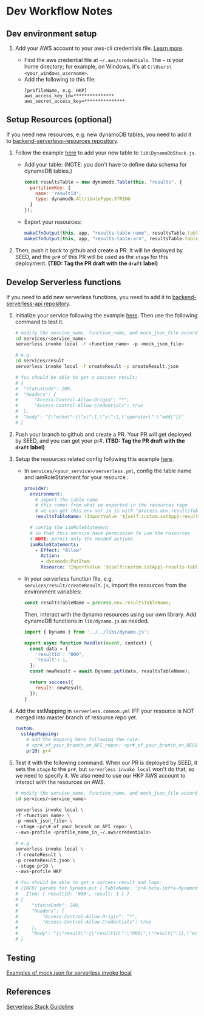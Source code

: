 # Dev Workflow Notes

## Dev environment setup
1. Add your AWS account to your aws-cli credentials file. [Learn more](https://www.serverless.com/framework/docs/providers/aws/guide/credentials#use-an-existing-aws-profile).
   
   - Find the aws credential file at `~/.aws/credentials`. The `~` is your home directory; for example, on Windows, it's at `C:\Users\<your_windows_username>`.
   - Add the following to this file:
      ```
      [profileName, e.g. HKP]
      aws_access_key_id=***************
      aws_secret_access_key=***************
      ```


## Setup Resources (optional)
If you need new resources, e.g. new dynamoDB tables, you need to add it to [backend-serverless-resources repository](https://github.com/HKPSolutions/backend-serverless-resources).

1. Follow the example [here](https://github.com/HKPSolutions/backend-serverless-resources/pull/4/files) to add your new table to `lib\DynamoDbStack.js`. 

   - Add your table:
      (NOTE: you don't have to define data schema for dynamoDB tables.)

      ```js
      const resultsTable = new dynamodb.Table(this, "results", {
        partitionKey: {
          name: 'resultId',
          type: dynamodb.AttributeType.STRING
        }
      });
      ```

   - Export your resources:

      ```js
      makeCfnOutput(this, app, "results-table-name", resultsTable.tableName);
      makeCfnOutput(this, app, "results-table-arn", resultsTable.tableArn);
      ```

2. Then, push it back to github and create a PR. It will be deployed by SEED, and the `pr#` of this PR will be used as the `stage` for this deployment. **(TBD: Tag the PR draft with the `draft` label)**

## Develop Serverless functions
If you need to add new serverless functions, you need to add it to [backend-serverless-api repository](https://github.com/HKPSolutions/backend-serverless-api).

1. Initialize your service following the example [here](https://github.com/HKPSolutions/backend-serverless-api/pull/10/commits/d651e1ca863e4daef39ccf7f1c36f96b8f0fc08c). Then use the following command to test it.
   ```sh
   # modify the service_name, function_name, and mock_json_file accordingly.
   cd services/<service_name>
   serverless invoke local -f <function_name> -p <mock_json_file>

   # e.g.
   cd services/result
   serverless invoke local -f createResult -p createResult.json

   # You should be able to get a success result:
   # {
   #  "statusCode": 200,
   #  "headers": {
   #      "Access-Control-Allow-Origin": "*",
   #      "Access-Control-Allow-Credentials": true
   #  },
   #  "body": "{\"echo\":{\"x\":1,\"y\":2,\"operator\":\"add\"}}"
   # }
   ```

2. Push your branch to github and create a PR. Your PR will get deployed by SEED, and you can get your pr#. **(TBD: Tag the PR draft with the `draft` label)**

3. Setup the resources related config following this example [here](https://github.com/HKPSolutions/backend-serverless-api/pull/10/commits/a9eb1bda2877556d0169da9b803fb35f629f24e0).

   - In `services/<your_service>/serverless.yml`, config the table name and iamRoleStatement for your resource :
      ```yml
      provider:
        environment:
          # import the table name 
          # this comes from what we exported in the resources repo
          # we can get this env var in js with "process.env.resultsTableName"
          resultsTableName: !ImportValue '${self:custom.sstApp}-results-table-name'

        # config the iamRoleStatement 
        # so that this service have permission to use the resources
        # NOTE: permit only the needed actions  
        iamRoleStatements:
          - Effect: "Allow"
            Action:
            - dynamodb:PutItem
            Resource: !ImportValue '${self:custom.sstApp}-results-table-arn'
      ```

   - In your serverless function file, e.g. `services/result/createResult.js`, import the resources from the environment variables:
      ```js
      const resultsTableName = process.env.resultsTableName;
      ```

      Then, interact with the dynamo resources using our own library. Add dynamoDB functions in `lib/dynamo.js` as needed. 
        ```js
        import { Dynamo } from '../../libs/dynamo.js';

        export async function handler(event, context) {
          const data = {
            'resultId': "000",
            'result': 1,
          };
          const newResult = await Dynamo.put(data, resultsTableName);

          return success({
            result: newResult,
          });
        }
        ```

4. Add the sstMapping in `serverless.commom.yml` IFF your resource is NOT merged into master branch of resource repo yet.  
    ```yml
    custom:
      sstAppMapping: 
        # add the mapping here following the rule:
        # <pr#_of_your_branch_on_API_repo>: <pr#_of_your_branch_on_RESOURCE_repo>
        pr10: pr4
    ```

   
5. Test it with the following command. 
   When our PR is deployed by SEED, it sets the `stage` to the `pr#`, but `serverless invoke local` won't do that, so we need to specify it. We also need to use our HKP AWS account to interact with the resources on AWS. 
    ```sh
    # modify the service_name, function_name, and mock_json_file accordingly.
    cd services/<service_name>

    serverless invoke local \
    -f <function_name> \
    -p <mock_json_file> \
    --stage <pr\#_of_your_branch_on_API_repo> \
    --aws-profile <profile_name_in_~/.aws/credentials>

    # e.g.
    serverless invoke local \
    -f createResult \
    -p createResult.json \
    --stage pr10 \
    --aws-profile HKP

    # You should be able to get a success result and logs:
    # [INFO] params for Dynamo.put { TableName: 'pr4-beta-infra-dynamodb-results7EA05C64-1PE7G5W5P2M4Z',
    #   Item: { resultId: '000', result: 1 } }
    # {
    #     "statusCode": 200,
    #     "headers": {
    #         "Access-Control-Allow-Origin": "*",
    #         "Access-Control-Allow-Credentials": true
    #     },
    #     "body": "{\"result\":{\"resultId\":\"000\",\"result\":1},\"echo\":{\"x\":1,\"y\":2,\"operator\":\"add\"}}"
    # }
    ```

## Testing
[Examples of mock.json for serverless invoke local](https://serverless-stack.com/chapters/invoke-lambda-functions-locally.html)

## References
[Serverless Stack Guideline](https://serverless-stack.com/#table-of-contents)